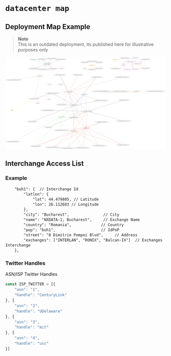 # `datacenter map`

## Deployment Map Example

>**Note**    
> This is an outdated deployment, its published here for illustrative purposes only

![](./deployment/deployment_render.svg)

## Interchange Access List 


### Example

```jsonc
    "buh1": {  // Interchange Id
        "latlon": {
            "lat": 44.479805, // Latitude 
            "lon": 26.112683 // Longitude 
        },
        "city": "Bucharest",               // City
        "name": "NXDATA-1, Bucharest",     // Exchange Name
        "country": "Romania",             // Country 
        "pop": "buh1",                    // IdPoP
        "street": "8 Dimitrie Pompei Blvd",     // Address 
        "exchanges": ["INTERLAN", "RONIX", "Balcan-IX"]  // Exchanges Interchange
    },
```

### Twitter Handles

ASN/ISP Twitter Handles

```js
const ISP_TWITTER = [{
    "asn": "1",
    "handle": "CenturyLink"
}, {
    "asn": "2",
    "handle": "UDelaware"
}, {
    "asn": "3",
    "handle": "mit"
}, {
    "asn": "4",
    "handle": "usc"
}]
```
